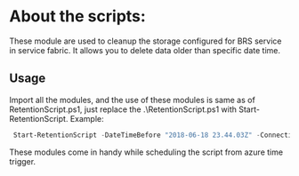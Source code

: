 
# About the scripts:
These module are used to cleanup the storage configured for BRS service in service fabric. It allows you to delete data older than specific date time.

## Usage
Import all the modules, and the use of these modules is same as of RetentionScript.ps1, just replace the .\RetentionScript.ps1 with Start-RetentionScript.
Example:
```powershell
 Start-RetentionScript -DateTimeBefore "2018-06-18 23.44.03Z" -ConnectionString "your-connection-string" -ClusterEndPoint "clustername.centralus.cloupapp.azure.com:19080" -SSLCertificateThumbPrint "Client#Certificate#Thumbpring" -ServiceId "WebReferenceApplication~RestockRequestManager"
```
These modules come in handy while scheduling the script from azure time trigger.
